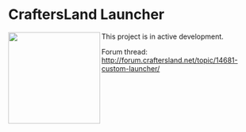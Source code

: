 # CraftersLand Launcher
<img src="http://forum.craftersland.net/public/style_images/5_logo.png" width="185" align="left"> 
This project is in active development. 

Forum thread: http://forum.craftersland.net/topic/14681-custom-launcher/
